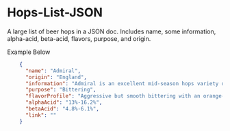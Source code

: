 # Hops-List-JSON

A large list of beer hops in a JSON doc. Includes name, some information, alpha-acid, beta-acid, flavors, purpose, and origin.

Example Below

```json
    {
      "name": "Admiral",
      "origin": "England",
      "information": "Admiral is an excellent mid-season hops variety derived from grandparent Challenger and likely parent, Northdown. Its exact lineage is unclear. Hailing from Wye College, England it was released to the brewing world in 1998 as a potential high-alpha replacement or complimentary addition to Target hops.",
      "purpose": "Bittering",
      "flavorProfile": "Aggressive but smooth bittering with an orange-citrus and herbal resonance",
      "alphaAcid": "13%-16.2%",
      "betaAcid": "4.8%-6.1%",
      "link": ""
    }
```
